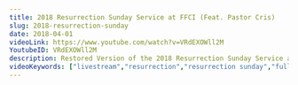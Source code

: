 ```yaml
---
title: 2018 Resurrection Sunday Service at FFCI (Feat. Pastor Cris)
slug: 2018-resurrection-sunday
date: 2018-04-01
videoLink: https://www.youtube.com/watch?v=VRdEXOWll2M
YoutubeID: VRdEXOWll2M
description: Restored Version of the 2018 Resurrection Sunday Service at Freedom Fellowship Church. Due to technical difficulties with the livestream the original video did not record the beginning minutes of the sermon. We stitched the audio we were recording with...
videoKeywords: ["livestream","resurrection","resurrection sunday","full sermon"]
---
```

